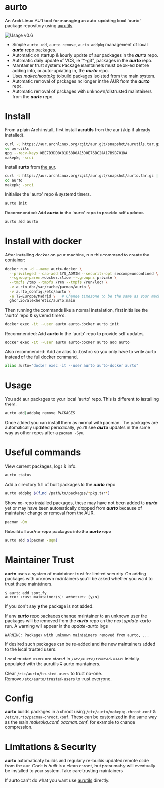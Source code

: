 # aurto
An Arch Linux AUR tool for managing an auto-updating local 'aurto' package repository using [aurutils](https://github.com/AladW/aurutils).

![](https://image.ibb.co/imkghn/output_4.gif "Usage v0.6")

- Simple `aurto add`, `aurto remove`, `aurto addpkg` management of local ***aurto*** repo packages.
- Automatic on startup & hourly update of aur packages in the ***aurto*** repo.
- Automatic daily update of VCS, ie "*-git", packages in the ***aurto*** repo.
- Maintainer trust system: Package maintainers must be ok-ed before adding into, or auto-updating in, the ***aurto*** repo.
- Uses _makechrootpkg_ to build packages isolated from the main system.
- Automatic removal of packages no longer in the AUR from the ***aurto*** repo.
- Automatic removal of packages with unknown/distrusted maintainers from the ***aurto*** repo.

# Install
From a plain Arch install, first install **aurutils** from the aur (skip if already installed).
```sh
curl -L https://aur.archlinux.org/cgit/aur.git/snapshot/aurutils.tar.gz | tar xz
cd aurutils
gpg --recv-keys DBE7D3DD8C81D58D0A13D0E76BC26A17B9B7018A
makepkg -srci
```

Install **aurto** from [the aur](https://aur.archlinux.org/packages/aurto).
```sh
curl -L https://aur.archlinux.org/cgit/aur.git/snapshot/aurto.tar.gz | tar xz
cd aurto
makepkg -srci
```

Initialise the 'aurto' repo & systemd timers.
```sh
aurto init
```

Recommended: Add **aurto** to the 'aurto' repo to provide self updates.
```sh
aurto add aurto
```

# Install with docker
After installing docker on your machine, run this command to create the container:
```sh
docker run -d --name aurto-docker \
  --privileged --cap-add SYS_ADMIN --security-opt seccomp=unconfined \
  --cgroup-parent=docker.slice --cgroupns private \
  --tmpfs /tmp --tmpfs /run --tmpfs /run/lock \
  -v aurto_db:/var/cache/pacman/aurto \
  -v aurto_config:/etc/aurto \
  -e TZ=Europe/Madrid \   # Change timezone to be the same as your machine
  ghcr.io/alexheretic/aurto:main
```

Then running the commands like a normal installation, first initialise the 'aurto' repo & systemd timers.
```sh
docker exec -it --user aurto aurto-docker aurto init
```

Recommended: Add **aurto** to the 'aurto' repo to provide self updates.
```sh
docker exec -it --user aurto aurto-docker aurto add aurto
```

Also recommended: Add an alias to .bashrc so you only have to write aurto instead of the full docker command.

```sh
alias aurto="docker exec -it --user aurto aurto-docker aurto"
```

# Usage
You add aur packages to your local 'aurto' repo. This is different to installing them.
```sh
aurto add|addpkg|remove PACKAGES
```
Once added you can install them as normal with pacman.
The packages are automatically updated periodically,
you'll see ***aurto*** updates in the same way as other repos after a `pacman -Syu`.

# Useful commands
View current packages, logs & info.
```sh
aurto status
```

Add a directory full of built packages to the ***aurto*** repo
```sh
aurto addpkg $(find /path/to/packages/*pkg.tar*)
```

Show no-repo installed packages, these may have not been added to ***aurto*** yet or may have been automatically dropped from ***aurto*** because of maintainer change or removal from the AUR.
```sh
pacman -Qm
```

Rebuild all aur/no-repo packages into the ***aurto*** repo
```sh
aurto add $(pacman -Qqm)
```

# Maintainer Trust
**aurto** uses a system of maintainer trust for limited security. On adding packages with unknown maintainers you'll be asked whether you want to trust these maintainers.
```
$ aurto add spotify
aurto: Trust maintainer(s): AWhetter? [y/N]
```
If you don't say **y** the package is not added.

If any ***aurto*** repo packages change maintainer to an unknown user the packages will be removed from the ***aurto*** repo on the next _update-aurto_ run. A warning will appear in the _update-aurto_ logs
```
WARNING: Packages with unknown maintainers removed from aurto, ...
```
If desired such packages can be re-added and the new maintainers added to the local trusted users.

Local trusted users are stored in `/etc/aurto/trusted-users` initially populated with the aurutils & aurto maintainers.

Clear `/etc/aurto/trusted-users` to trust no-one.<br/>
Remove `/etc/aurto/trusted-users` to trust everyone.

# Config
**aurto** builds packages in a chroot using `/etc/aurto/makepkg-chroot.conf` &  `/etc/aurto/pacman-chroot.conf`.
These can be customized in the same way as the main _makepkg.conf, pacman.conf_, for example to change compression. 

# Limitations & Security
**aurto** automatically builds and regularly re-builds updated remote code from the aur.
Code is _built_ in a clean chroot, but presumably will eventually be installed to your system.
Take care trusting maintainers.

If aurto can't do what you want use [aurutils](https://github.com/AladW/aurutils) directly.
